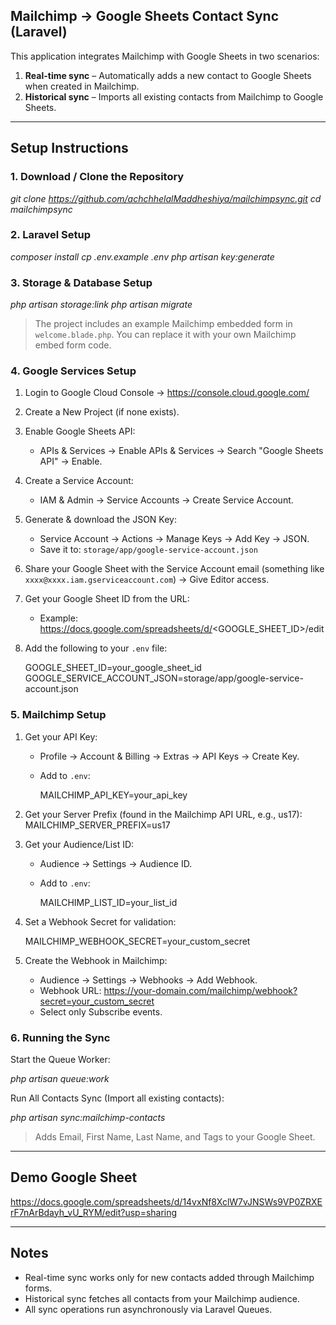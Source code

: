 ## Mailchimp → Google Sheets Contact Sync (Laravel)

This application integrates Mailchimp with Google Sheets in two scenarios:

1. **Real-time sync** – Automatically adds a new contact to Google Sheets when created in Mailchimp.
2. **Historical sync** – Imports all existing contacts from Mailchimp to Google Sheets.

---

## Setup Instructions

### 1. Download / Clone the Repository

_git clone https://github.com/achchhelalMaddheshiya/mailchimpsync.git_
_cd mailchimpsync_

### 2. Laravel Setup

_composer install_
_cp .env.example .env_
_php artisan key:generate_

### 3. Storage & Database Setup

_php artisan storage:link_
_php artisan migrate_

> The project includes an example Mailchimp embedded form in `welcome.blade.php`. You can replace it with your own Mailchimp embed form code.

### 4. Google Services Setup

1. Login to Google Cloud Console → https://console.cloud.google.com/
2. Create a New Project (if none exists).
3. Enable Google Sheets API:
    - APIs & Services → Enable APIs & Services → Search "Google Sheets API" → Enable.
4. Create a Service Account:
    - IAM & Admin → Service Accounts → Create Service Account.
5. Generate & download the JSON Key:
    - Service Account → Actions → Manage Keys → Add Key → JSON.
    - Save it to: `storage/app/google-service-account.json`
6. Share your Google Sheet with the Service Account email (something like `xxxx@xxxx.iam.gserviceaccount.com`) → Give Editor access.
7. Get your Google Sheet ID from the URL:
    - Example: https://docs.google.com/spreadsheets/d/<GOOGLE_SHEET_ID>/edit
8. Add the following to your `.env` file:

    GOOGLE_SHEET_ID=your_google_sheet_id
    GOOGLE_SERVICE_ACCOUNT_JSON=storage/app/google-service-account.json

### 5. Mailchimp Setup

1. Get your API Key:

    - Profile → Account & Billing → Extras → API Keys → Create Key.
    - Add to `.env`:

        MAILCHIMP_API_KEY=your_api_key

2. Get your Server Prefix (found in the Mailchimp API URL, e.g., us17):
   MAILCHIMP_SERVER_PREFIX=us17
3. Get your Audience/List ID:

    - Audience → Settings → Audience ID.
    - Add to `.env`:

        MAILCHIMP_LIST_ID=your_list_id

4. Set a Webhook Secret for validation:

    MAILCHIMP_WEBHOOK_SECRET=your_custom_secret

5. Create the Webhook in Mailchimp:
    - Audience → Settings → Webhooks → Add Webhook.
    - Webhook URL:
      https://your-domain.com/mailchimp/webhook?secret=your_custom_secret
    - Select only Subscribe events.

### 6. Running the Sync

Start the Queue Worker:

_php artisan queue:work_

Run All Contacts Sync (Import all existing contacts):

_php artisan sync:mailchimp-contacts_

> Adds Email, First Name, Last Name, and Tags to your Google Sheet.

---

## Demo Google Sheet

https://docs.google.com/spreadsheets/d/14vxNf8XclW7vJNSWs9VP0ZRXErF7nArBdayh_vU_RYM/edit?usp=sharing

---

## Notes

-   Real-time sync works only for new contacts added through Mailchimp forms.
-   Historical sync fetches all contacts from your Mailchimp audience.
-   All sync operations run asynchronously via Laravel Queues.
